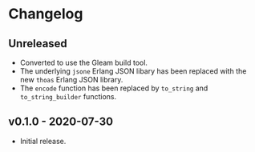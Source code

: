 # Changelog

## Unreleased

- Converted to use the Gleam build tool.
- The underlying `jsone` Erlang JSON libary has been replaced with the new
  `thoas` Erlang JSON library.
- The `encode` function has been replaced by `to_string` and `to_string_builder`
  functions.

## v0.1.0 - 2020-07-30

- Initial release.
